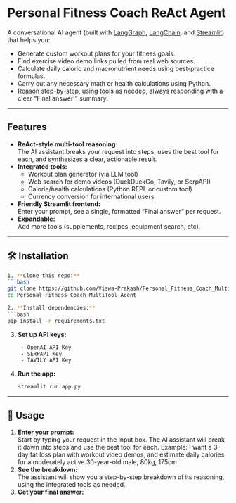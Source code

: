 # Personal Fitness Coach ReAct Agent

A conversational AI agent (built with [LangGraph](https://github.com/langchain-ai/langgraph), [LangChain](https://github.com/langchain-ai/langchain), and [Streamlit](https://streamlit.io/)) that helps you:

- Generate custom workout plans for your fitness goals.
- Find exercise video demo links pulled from real web sources.
- Calculate daily caloric and macronutrient needs using best-practice formulas.
- Carry out any necessary math or health calculations using Python.
- Reason step-by-step, using tools as needed, always responding with a clear “Final answer:” summary.

---

##  Features

- **ReAct-style multi-tool reasoning:**  
  The AI assistant breaks your request into steps, uses the best tool for each, and synthesizes a clear, actionable result.
- **Integrated tools:**  
  - Workout plan generator (via LLM tool)
  - Web search for demo videos (DuckDuckGo, Tavily, or SerpAPI)
  - Calorie/health calculations (Python REPL or custom tool)
  - Currency conversion for international users
- **Friendly Streamlit frontend:**  
  Enter your prompt, see a single, formatted “Final answer” per request.
- **Expandable:**  
  Add more tools (supplements, recipes, equipment search, etc).

---

## 🛠️ Installation

   ```bash
1. **Clone this repo:**  
   ```bash
   git clone https://github.com/Viswa-Prakash/Personal_Fitness_Coach_MultiTool_Agent.git
   cd Personal_Fitness_Coach_MultiTool_Agent

2. **Install dependencies:**
   ```bash
   pip install -r requirements.txt
   ```
3. **Set up API keys:**
   ```bash
    - OpenAI API Key
    - SERPAPI Key
    - TAVILY API Key 

4. **Run the app:**
   ```bash
   streamlit run app.py
   ```

---

## 📝 Usage

1. **Enter your prompt:**  
   Start by typing your request in the input box. The AI assistant will break it down into steps and use the best tool for each.
    Example:
    I want a 3-day fat loss plan with workout video demos, and estimate daily calories for a moderately active 30-year-old male, 80kg, 175cm.
2. **See the breakdown:**  
   The assistant will show you a step-by-step breakdown of its reasoning, using the integrated tools as needed.
3. **Get your final answer:**